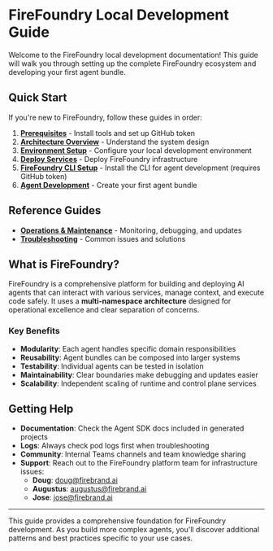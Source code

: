 # FireFoundry Local Development Guide

Welcome to the FireFoundry local development documentation! This guide will walk you through setting up the complete FireFoundry ecosystem and developing your first agent bundle.

## Quick Start

If you're new to FireFoundry, follow these guides in order:

1. **[Prerequisites](01-prerequisites.md)** - Install tools and set up GitHub token
2. **[Architecture Overview](02-architecture.md)** - Understand the system design
3. **[Environment Setup](03-environment-setup.md)** - Configure your local development environment
4. **[Deploy Services](04-deployment.md)** - Deploy FireFoundry infrastructure
5. **[FireFoundry CLI Setup](05-ff-cli-setup.md)** - Install the CLI for agent development (requires GitHub token)
6. **[Agent Development](06-agent-development.md)** - Create your first agent bundle

## Reference Guides

- **[Operations & Maintenance](07-operations.md)** - Monitoring, debugging, and updates
- **[Troubleshooting](08-troubleshooting.md)** - Common issues and solutions

## What is FireFoundry?

FireFoundry is a comprehensive platform for building and deploying AI agents that can interact with various services, manage context, and execute code safely. It uses a **multi-namespace architecture** designed for operational excellence and clear separation of concerns.

### Key Benefits

- **Modularity**: Each agent handles specific domain responsibilities
- **Reusability**: Agent bundles can be composed into larger systems
- **Testability**: Individual agents can be tested in isolation
- **Maintainability**: Clear boundaries make debugging and updates easier
- **Scalability**: Independent scaling of runtime and control plane services

## Getting Help

- **Documentation**: Check the Agent SDK docs included in generated projects
- **Logs**: Always check pod logs first when troubleshooting
- **Community**: Internal Teams channels and team knowledge sharing
- **Support**: Reach out to the FireFoundry platform team for infrastructure issues:
  - **Doug**: doug@firebrand.ai
  - **Augustus**: augustus@firebrand.ai
  - **Jose**: jose@firebrand.ai

---

This guide provides a comprehensive foundation for FireFoundry development. As you build more complex agents, you'll discover additional patterns and best practices specific to your use cases.
